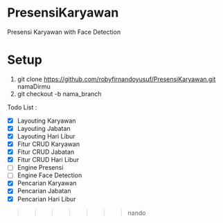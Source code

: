 # PresensiKaryawan
Presensi Karyawan with Face Detection

# Setup 
1. git clone https://github.com/robyfirnandoyusuf/PresensiKaryawan.git namaDirmu
2. git checkout -b nama_branch

Todo List : 
- [x] Layouting Karyawan
- [x] Layouting Jabatan
- [x] Layouting Hari Libur
- [x] Fitur CRUD Karyawan
- [x] Fitur CRUD Jabatan
- [x] Fitur CRUD Hari Libur
- [ ] Engine Presensi
- [ ] Engine Face Detection
- [X] Pencarian Karyawan
- [X] Pencarian Jabatan
- [X] Pencarian Hari Libur
>>>>>>> nando
